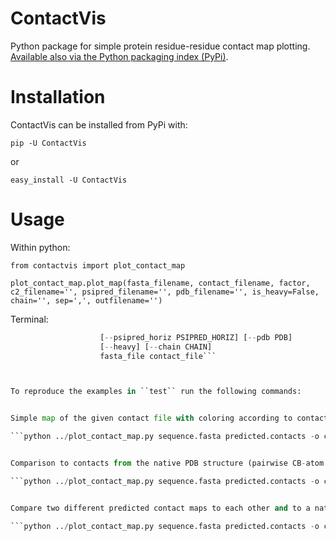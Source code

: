 ContactVis
==========

Python package for simple protein residue-residue contact map plotting.
[Available also via the Python packaging index (PyPi)](https://pypi.python.org/pypi/ContactVis).


Installation
============

ContactVis can be installed from PyPi with:

``pip -U ContactVis``

or

``easy_install -U ContactVis``


Usage
=====

Within python:

```from contactvis import plot_contact_map```

```plot_contact_map.plot_map(fasta_filename, contact_filename, factor, c2_filename='', psipred_filename='', pdb_filename='', is_heavy=False, chain='', sep=',', outfilename='')```

Terminal:

```plot_contact_map.py [-h] [-o OUTFILE] [-f FACTOR] [--c2 C2]
                    [--psipred_horiz PSIPRED_HORIZ] [--pdb PDB]
                    [--heavy] [--chain CHAIN]
                    fasta_file contact_file```



To reproduce the examples in ``test`` run the following commands:


Simple map of the given contact file with coloring according to contact probability:

```python ../plot_contact_map.py sequence.fasta predicted.contacts -o cm_simple```


Comparison to contacts from the native PDB structure (pairwise CB-atom distance with 8Å cutoff):

```python ../plot_contact_map.py sequence.fasta predicted.contacts -o cm_pdb.pdf --pdb native_structure.pdb```


Compare two different predicted contact maps to each other and to a native PDB structure and include secondary structure information along the diagonal (red: helix, blue: sheet):

```python ../plot_contact_map.py sequence.fasta predicted.contacts -o cm_compare_pdb.pdf --pdb native_structure.pdb --c2 predicted.contacts2 --psipred_horiz psipred.horiz```
